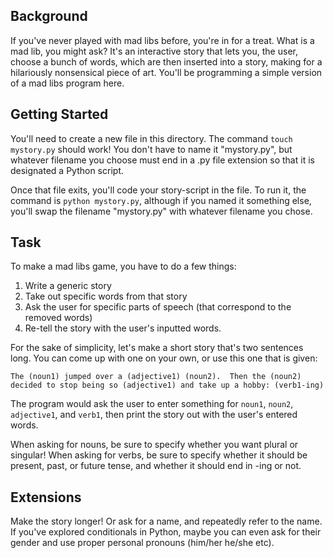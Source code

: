 
## Background

If you've never played with mad libs before, you're in for a treat.  What is a mad lib, you might ask?  It's an interactive story that lets you, the user, choose a bunch of words, which are then inserted into a story, making for a hilariously nonsensical piece of art.  You'll be programming a simple version of a mad libs program here.

## Getting Started

You'll need to create a new file in this directory. The command `touch mystory.py` should work! You don't have to name it "mystory.py", but whatever filename you choose must end in a .py file extension so that it is designated a Python script.

Once that file exits, you'll code your story-script in the file. To run it, the command is `python mystory.py`, although if you named it something else, you'll swap the filename "mystory.py" with whatever filename you chose.

## Task

To make a mad libs game, you have to do a few things:
1. Write a generic story
2. Take out specific words from that story
3. Ask the user for specific parts of speech (that correspond to the removed words)
4. Re-tell the story with the user's inputted words.

For the sake of simplicity, let's make a short story that's two sentences long.  You can come up with one on your own, or use this one that is given:

```
The (noun1) jumped over a (adjective1) (noun2).  Then the (noun2) decided to stop being so (adjective1) and take up a hobby: (verb1-ing)
```

The program would ask the user to enter something for `noun1`, `noun2`, `adjective1`, and `verb1`, then print the story out with the user's entered words.

When asking for nouns, be sure to specify whether you want plural or singular!  When asking for verbs, be sure to specify whether it should be present, past, or future tense, and whether it should end in -ing or not.


## Extensions

Make the story longer!  Or ask for a name, and repeatedly refer to the name.  If you've explored conditionals in Python, maybe you can even ask for their gender and use proper personal pronouns (him/her he/she etc).
